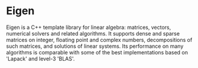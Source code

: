 # Eigen
Eigen is a C++ template library for linear algebra: matrices, vectors, numerical solvers and related algorithms. It supports dense and sparse matrices on integer, floating point and complex numbers, decompositions of such matrices, and solutions of linear systems. Its performance on many algorithms is comparable with some of the best implementations based on 'Lapack' and level-3 'BLAS'. 
